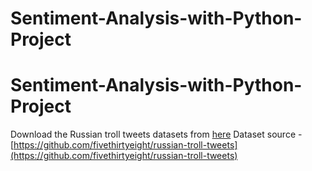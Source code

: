 # Sentiment-Analysis-with-Python-Project

# Sentiment-Analysis-with-Python-Project

Download the Russian troll tweets datasets from [here](https://drive.google.com/file/d/11fahPqlpGHnO_syetcEVy0wqVeSsAcQb/view?usp=drive_link)
Dataset source - [https://github.com/fivethirtyeight/russian-troll-tweets](https://github.com/fivethirtyeight/russian-troll-tweets)
